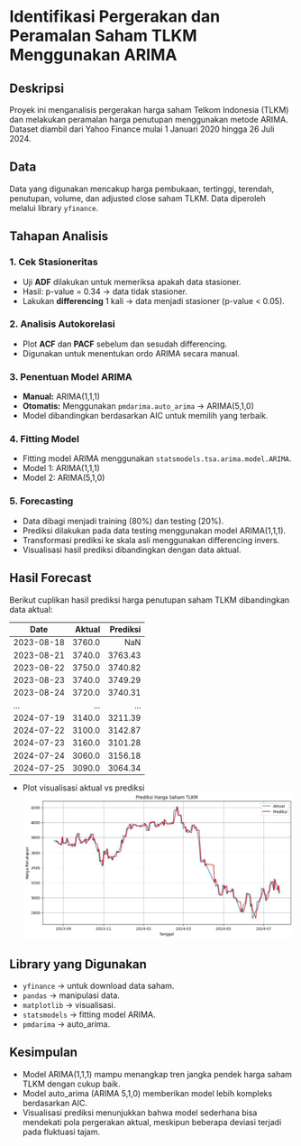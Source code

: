 # Identifikasi Pergerakan dan Peramalan Saham TLKM Menggunakan ARIMA

## Deskripsi
Proyek ini menganalisis pergerakan harga saham Telkom Indonesia (TLKM) dan melakukan peramalan harga penutupan menggunakan metode ARIMA. Dataset diambil dari Yahoo Finance mulai 1 Januari 2020 hingga 26 Juli 2024.

## Data
Data yang digunakan mencakup harga pembukaan, tertinggi, terendah, penutupan, volume, dan adjusted close saham TLKM. Data diperoleh melalui library `yfinance`.

## Tahapan Analisis

### 1. Cek Stasioneritas
- Uji **ADF** dilakukan untuk memeriksa apakah data stasioner.
- Hasil: p-value = 0.34 → data tidak stasioner.
- Lakukan **differencing** 1 kali → data menjadi stasioner (p-value < 0.05).

### 2. Analisis Autokorelasi
- Plot **ACF** dan **PACF** sebelum dan sesudah differencing.
- Digunakan untuk menentukan ordo ARIMA secara manual.

### 3. Penentuan Model ARIMA
- **Manual:** ARIMA(1,1,1)
- **Otomatis:** Menggunakan `pmdarima.auto_arima` → ARIMA(5,1,0)
- Model dibandingkan berdasarkan AIC untuk memilih yang terbaik.

### 4. Fitting Model
- Fitting model ARIMA menggunakan `statsmodels.tsa.arima.model.ARIMA`.
- Model 1: ARIMA(1,1,1)
- Model 2: ARIMA(5,1,0)

### 5. Forecasting
- Data dibagi menjadi training (80%) dan testing (20%).
- Prediksi dilakukan pada data testing menggunakan model ARIMA(1,1,1).
- Transformasi prediksi ke skala asli menggunakan differencing invers.
- Visualisasi hasil prediksi dibandingkan dengan data aktual.

## Hasil Forecast
Berikut cuplikan hasil prediksi harga penutupan saham TLKM dibandingkan data aktual:

| Date       | Aktual  | Prediksi     |
|------------|--------:|-------------:|
| 2023-08-18 | 3760.0  | NaN          |
| 2023-08-21 | 3740.0  | 3763.43      |
| 2023-08-22 | 3750.0  | 3740.82      |
| 2023-08-23 | 3740.0  | 3749.29      |
| 2023-08-24 | 3720.0  | 3740.31      |
| ...        | ...     | ...          |
| 2024-07-19 | 3140.0  | 3211.39      |
| 2024-07-22 | 3100.0  | 3142.87      |
| 2024-07-23 | 3160.0  | 3101.28      |
| 2024-07-24 | 3060.0  | 3156.18      |
| 2024-07-25 | 3090.0  | 3064.34      |

- Plot visualisasi aktual vs prediksi 
  ![Plot Prediksi](Prediksi%20Saham%20TLKM%20ARIMA.jpeg)

## Library yang Digunakan
- `yfinance` → untuk download data saham.
- `pandas` → manipulasi data.
- `matplotlib` → visualisasi.
- `statsmodels` → fitting model ARIMA.
- `pmdarima` → auto_arima.

## Kesimpulan
- Model ARIMA(1,1,1) mampu menangkap tren jangka pendek harga saham TLKM dengan cukup baik.
- Model auto_arima (ARIMA 5,1,0) memberikan model lebih kompleks berdasarkan AIC.
- Visualisasi prediksi menunjukkan bahwa model sederhana bisa mendekati pola pergerakan aktual, meskipun beberapa deviasi terjadi pada fluktuasi tajam.
